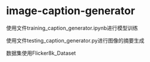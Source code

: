 # image-caption-generator
使用文件training_caption_generator.ipynb进行模型训练

使用文件testing_caption_generator.py进行图像的摘要生成

数据集使用Flicker8k_Dataset
